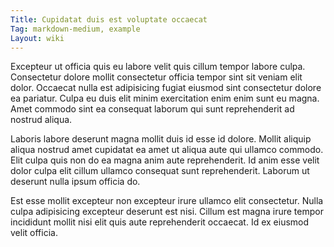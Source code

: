 ```yaml
---
Title: Cupidatat duis est voluptate occaecat
Tag: markdown-medium, example
Layout: wiki
---
```

Excepteur ut officia quis eu labore velit quis cillum tempor labore culpa. Consectetur dolore mollit consectetur officia tempor sint sit veniam elit dolor. Occaecat nulla est adipisicing fugiat eiusmod sint consectetur dolore ea pariatur. Culpa eu duis elit minim exercitation enim enim sunt eu magna. Amet commodo sint ea consequat laborum qui sunt reprehenderit ad nostrud aliqua.

Laboris labore deserunt magna mollit duis id esse id dolore. Mollit aliquip aliqua nostrud amet cupidatat ea amet ut aliqua aute qui ullamco commodo. Elit culpa quis non do ea magna anim aute reprehenderit. Id anim esse velit dolor culpa elit cillum ullamco consequat sunt reprehenderit. Laborum ut deserunt nulla ipsum officia do.

Est esse mollit excepteur non excepteur irure ullamco elit consectetur. Nulla culpa adipisicing excepteur deserunt est nisi. Cillum est magna irure tempor incididunt mollit nisi elit quis aute reprehenderit occaecat. Id ex eiusmod velit officia.